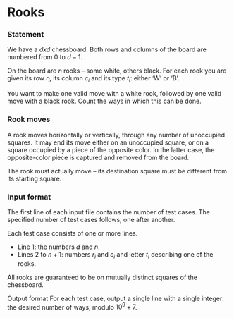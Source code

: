 # Rooks
### Statement
We have a $d x d$ chessboard. Both rows and columns of the board are numbered from $0$ to $d-1$.

On the board are $n$ rooks – some white, others black. For each rook you are given its row $r_i$, its column $c_i$ and its type $t_i$: either ‘W’ or ‘B’.

You want to make one valid move with a white rook, followed by one valid move with a black rook. Count the ways in which this can be done.

### Rook moves

A rook moves horizontally or vertically, through any number of unoccupied squares. It may end its move either on an unoccupied square, or on a square occupied by a piece of the opposite color. In the latter case, the opposite-color piece is captured and removed from the board.

The rook must actually move – its destination square must be different from its starting square.

### Input format
The first line of each input file contains the number 
 of test cases. The specified number of test cases follows, one after another.

Each test case consists of one or more lines.

- Line 1: the numbers $d$ and $n$.
- Lines 2 to $n+1$: numbers $r_i$ and $c_i$ and letter $t_i$ describing one of the rooks.

All rooks are guaranteed to be on mutually distinct squares of the chessboard.

Output format
For each test case, output a single line with a single integer: the desired number of ways, modulo $10^9 + 7$.